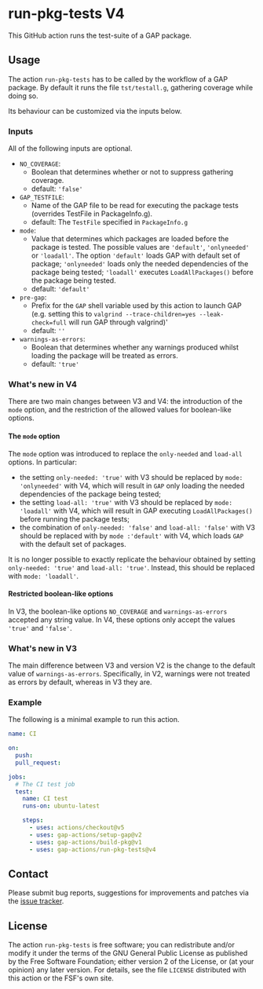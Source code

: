 # run-pkg-tests V4

This GitHub action runs the test-suite of a GAP package.

## Usage

The action `run-pkg-tests` has to be called by the workflow of a GAP
package.
By default it runs the file `tst/testall.g`, gathering coverage while doing so.

Its behaviour can be customized via the inputs below.

### Inputs

All of the following inputs are optional.

- `NO_COVERAGE`:
  - Boolean that determines whether or not to suppress gathering coverage.
  - default: `'false'`
- `GAP_TESTFILE`:
  - Name of the GAP file to be read for executing the package tests (overrides TestFile in PackageInfo.g).
  - default: The `TestFile` specified in `PackageInfo.g`
- `mode`:
  - Value that determines which packages are loaded before the package is tested. The possible values
    are `'default'`, `'onlyneeded'` or `'loadall'`. The option `'default'` loads GAP with default
    set of package; `'onlyneeded'` loads only the needed dependencies of the package being tested;
    `'loadall'` executes `LoadAllPackages()` before the package being tested.
  - default: `'default'`
- `pre-gap`:
  - Prefix for the `GAP` shell variable used by this action to launch GAP (e.g.
    setting this to `valgrind --trace-children=yes --leak-check=full` will run
    GAP through valgrind)'
  - default: `''`
- `warnings-as-errors`:
  - Boolean that determines whether any warnings produced whilst loading the package will be treated as errors.
  - default: `'true'`

### What's new in V4

There are two main changes between V3 and V4: the introduction of the `mode`
option, and the restriction of the allowed values for boolean-like options.

#### The `mode` option

The `mode` option was introduced to replace the `only-needed` and `load-all`
options. In particular:

- the setting `only-needed: 'true'` with V3 should be replaced by
  `mode: 'onlyneeded'` with V4, which will result in `GAP` only loading the
  needed dependencies of the package being tested;
- the setting `load-all: 'true'` with V3 should be replaced by `mode: 'loadall'`
  with V4, which will result in GAP executing `LoadAllPackages()` before running
  the package tests;
- the combination of `only-needed: 'false'` and `load-all: 'false'` with V3
  should be replaced with by `mode :'default'` with V4, which loads `GAP` with
  the default set of packages.

It is no longer possible to exactly replicate the behaviour obtained by setting
`only-needed: 'true'` and `load-all: 'true'`. Instead, this should be replaced
with `mode: 'loadall'`.

#### Restricted boolean-like options

In V3, the boolean-like options `NO_COVERAGE` and `warnings-as-errors` accepted
any string value. In V4, these options only accept the values `'true'` and
`'false'`.

### What's new in V3

The main difference between V3 and version V2 is the change to the default
value of `warnings-as-errors`. Specifically, in V2, warnings were not treated as
errors by default, whereas in V3 they are.

### Example

The following is a minimal example to run this action.

```yaml
name: CI

on:
  push:
  pull_request:

jobs:
  # The CI test job
  test:
    name: CI test
    runs-on: ubuntu-latest

    steps:
      - uses: actions/checkout@v5
      - uses: gap-actions/setup-gap@v2
      - uses: gap-actions/build-pkg@v1
      - uses: gap-actions/run-pkg-tests@v4
```

## Contact

Please submit bug reports, suggestions for improvements and patches via
the [issue tracker](https://github.com/gap-actions/run-pkg-tests/issues).

## License

The action `run-pkg-tests` is free software; you can redistribute
and/or modify it under the terms of the GNU General Public License as published
by the Free Software Foundation; either version 2 of the License, or (at your
opinion) any later version. For details, see the file `LICENSE` distributed
with this action or the FSF's own site.
